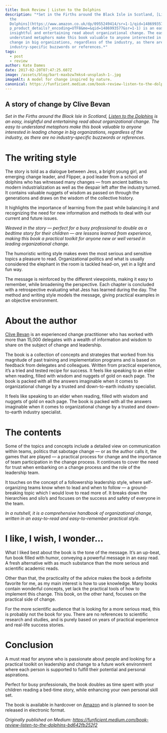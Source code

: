 ```yaml
---
title: Book Review | Listen to the Dolphins
description: "*Set in the Firths around the Black Isle in Scotland, [Listen to
  the
  Dolphins](https://www.amazon.co.uk/dp/0955249414/sr=1-1/qid=1486993577/ref=ol\
  p_product_details?_encoding=UTF8&me=&qid=1486993577&sr=1-1) is an easy,
  insightful and entertaining read about organizational change. The easy to
  understand metaphors make this book valuable to anyone interested in leading
  change in big organizations, regardless of the industry, as there are no
  industry-specific buzzwords or references.*"
tags:
  - post
  - review
author: Kate Dames
date: 2017-02-20T07:47:25.607Z
image: /assets/blog/bart-maxbzw7mks4-unsplash-1-.jpg
imageAlt: A model for change inspired by nature.
canonical: https://funficient.medium.com/book-review-listen-to-the-dolphins-bd642fb252f2
---
```



## A story of change by Clive Bevan

*Set in the Firths around the Black Isle in Scotland, [Listen to the Dolphins](https://www.amazon.co.uk/dp/0955249414/sr=1-1/qid=1486993577/ref=olp_product_details?_encoding=UTF8&me=&qid=1486993577&sr=1-1) is an easy, insightful and entertaining read about organizational change. The easy to understand metaphors make this book valuable to anyone interested in leading change in big organizations, regardless of the industry, as there are no industry-specific buzzwords or references.*

# The writing style

The story is told as a dialogue between Jess, a bright young girl, and emerging change leader, and Flipper, a pod leader from a school of dolphins who has witnessed many changes — from ancient battles to modern industrialization as well as the despair left after the industry turned. It contains valuable nuggets of wisdom as passed on through the generations and draws on the wisdom of the collective history.

It highlights the importance of learning from the past while balancing it and recognizing the need for new information and methods to deal with our current and future issues.

*Weaved in the story — perfect for a busy professional to double as a bedtime story for their children — are lessons learned from experience, making this book a practical toolkit for anyone new or well versed in leading organizational change.*

The humoristic writing style makes even the most serious and sensitive topics a pleasure to read. Organizational politics and what is usually considered the elephant in the room is tackled head-on, yet in a light and fun way.

The message is reinforced by the different viewpoints, making it easy to remember, while broadening the perspective. Each chapter is concluded with a retrospective evaluating what Jess has learned during the day. The method and writing style models the message, giving practical examples in an objective environment.

# About the author

[Clive Bevan](http://linkedin.com/in/clive-bevan-b2758223) is an experienced change practitioner who has worked with more than 15,000 delegates with a wealth of information and wisdom to share on the subject of change and leadership.

The book is a collection of concepts and strategies that worked from his magnitude of past training and implementation programs and is based on feedback from delegates and colleagues. Written from practical experience, it’s a tried and tested recipe for success. It feels like speaking to an elder when reading, filled with wisdom and nuggets of gold on each page. The book is packed with all the answers imaginable when it comes to organizational change by a trusted and down-to-earth industry specialist.

It feels like speaking to an elder when reading, filled with wisdom and nuggets of gold on each page. The book is packed with all the answers imaginable when it comes to organizational change by a trusted and down-to-earth industry specialist.

# The contents

Some of the topics and concepts include a detailed view on communication within teams, politics that sabotage change — or as the author calls it, the games that are played — a practical process for change and the importance of team participation in the change process. It continues to cover the need for trust when embarking on a change process and the role of the leadership team.

It touches on the concept of a followership leadership style, where self-organizing teams know when to lead and when to follow — a ground-breaking topic which I would love to read more of. It breaks down the hierarchies and silo’s and focuses on the success and safety of everyone in the team.

*In a nutshell, it is a comprehensive handbook of organizational change, written in an easy-to-read and easy-to-remember practical style.*

# I like, I wish, I wonder…

What I liked best about the book is the tone of the message. It’s an up-beat, fun book filled with humor, conveying a powerful message in an easy read. A fresh alternative with as much substance than the more serious and scientific academic reads.

Other than that, the practicality of the advice makes the book a definite favorite for me, as my main interest is how to use knowledge. Many books contain wonderful concepts, yet lack the practical tools of how to implement this change. This book, on the other hand, focuses on the practical side of change.

For the more scientific audience that is looking for a more serious read, this is probably not the book for you. There are no references to scientific research and studies, and is purely based on years of practical experience and real-life success stories.

# Conclusion

A must read for anyone who is passionate about people and looking for a practical toolkit on leadership and change to a future work environment where each person is supported to fulfill their potential and personal aspirations.

Perfect for busy professionals, the book doubles as time spent with your children reading a bed-time story, while enhancing your own personal skill set.

The book is available in hardcover on [Amazon](https://www.amazon.co.uk/dp/0955249414/sr=1-1/qid=1486993577/ref=olp_product_details?_encoding=UTF8&me=&qid=1486993577&sr=1-1) and is planned to soon be released in electronic format.

<!--EndFragment-->



*Originally published on Medium: https://funficient.medium.com/book-review-listen-to-the-dolphins-bd642fb252f2*